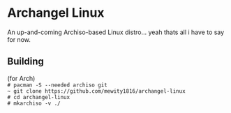 # Archangel Linux
An up-and-coming Archiso-based Linux distro... yeah thats all i have to say for now.
## Building 
(for Arch)  
``# pacman -S --needed archiso git``  
``~ git clone https://github.com/mewity1816/archangel-linux``  
``# cd archangel-linux``  
``# mkarchiso -v ./``
